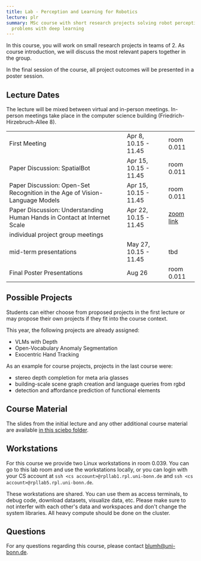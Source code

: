```yaml
---
title: Lab - Perception and Learning for Robotics
lecture: plr
summary: MSc course with short research projects solving robot perception
  problems with deep learning
---
```

In this course, you will work on small research projects in teams of 2. As course introduction, we will discuss the most relevant papers together in the group.

In the final session of the course, all project outcomes will be presented in a poster session.

## Lecture Dates

The lecture will be mixed between virtual and in-person meetings. In-person meetings take place in the computer science building (Friedrich-Hirzebruch-Allee 8).

|     |     |     |
| --- | --- | --- |
| First Meeting | Apr 8, 10.15 - 11.45 | room 0.011 |
| Paper Discussion: SpatialBot | Apr 15, 10.15 - 11.45 | room 0.011 |
| Paper Discussion: Open-Set Recognition in the Age of Vision-Language Models | Apr 15, 10.15 - 11.45 | room 0.011 |
| Paper Discussion: Understanding Human Hands in Contact at Internet Scale | Apr 22, 10.15 - 11.45 | [zoom link](https://uni-bonn.zoom-x.de/j/66737773383?pwd=1gHL1QlJLhDzNe156rtMGdhei1YLmC.1) |
| individual project group meetings |     |     |
| mid-term presentations | May 27, 10.15 - 11.45 | tbd |
| Final Poster Presentations | Aug 26 | room 0.011 |

## Possible Projects

Students can either choose from proposed projects in the first lecture or may propose their own projects if they fit into the course context.

This year, the following projects are already assigned:

*   VLMs with Depth
*   Open-Vocabulary Anomaly Segmentation
*   Exocentric Hand Tracking

As an example for course projects, projects in the last course were:

*   stereo depth completion for meta aria glasses
*   building-scale scene graph creation and language queries from rgbd
*   detection and affordance prediction of functional elements


## Course Material

The slides from the initial lecture and any other additional course material are available [in this sciebo folder](https://uni-bonn.sciebo.de/s/eg2iUXFIaTc0aoB).

## Workstations

For this course we provide two Linux workstations in room 0.039. You can go to this lab room and use the workstations locally, or you can login with your CS account at `ssh <cs account>@rpllab1.rpl.uni-bonn.de` and `ssh <cs account>@rpllab5.rpl.uni-bonn.de`.

These workstations are shared. You can use them as access terminals, to debug code, download datasets, visualize data, etc. Please make sure to not interfer with each other's data and workspaces and don't change the system libraries. All heavy compute should be done on the cluster.

## Questions

For any questions regarding this course, please contact [blumh@uni-bonn.de](mailto:blumh@uni-bonn.de).
